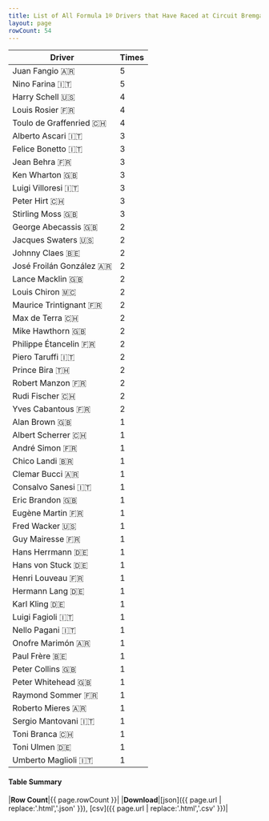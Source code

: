 ```yaml
---
title: List of All Formula 1® Drivers that Have Raced at Circuit Bremgarten
layout: page
rowCount: 54
---
```


| Driver | Times |
|--|--|
| Juan Fangio 🇦🇷 | 5 |
| Nino Farina 🇮🇹 | 5 |
| Harry Schell 🇺🇸 | 4 |
| Louis Rosier 🇫🇷 | 4 |
| Toulo de Graffenried 🇨🇭 | 4 |
| Alberto Ascari 🇮🇹 | 3 |
| Felice Bonetto 🇮🇹 | 3 |
| Jean Behra 🇫🇷 | 3 |
| Ken Wharton 🇬🇧 | 3 |
| Luigi Villoresi 🇮🇹 | 3 |
| Peter Hirt 🇨🇭 | 3 |
| Stirling Moss 🇬🇧 | 3 |
| George Abecassis 🇬🇧 | 2 |
| Jacques Swaters 🇺🇸 | 2 |
| Johnny Claes 🇧🇪 | 2 |
| José Froilán González 🇦🇷 | 2 |
| Lance Macklin 🇬🇧 | 2 |
| Louis Chiron 🇲🇨 | 2 |
| Maurice Trintignant 🇫🇷 | 2 |
| Max de Terra 🇨🇭 | 2 |
| Mike Hawthorn 🇬🇧 | 2 |
| Philippe Étancelin 🇫🇷 | 2 |
| Piero Taruffi 🇮🇹 | 2 |
| Prince Bira 🇹🇭 | 2 |
| Robert Manzon 🇫🇷 | 2 |
| Rudi Fischer 🇨🇭 | 2 |
| Yves Cabantous 🇫🇷 | 2 |
| Alan Brown 🇬🇧 | 1 |
| Albert Scherrer 🇨🇭 | 1 |
| André Simon 🇫🇷 | 1 |
| Chico Landi 🇧🇷 | 1 |
| Clemar Bucci 🇦🇷 | 1 |
| Consalvo Sanesi 🇮🇹 | 1 |
| Eric Brandon 🇬🇧 | 1 |
| Eugène Martin 🇫🇷 | 1 |
| Fred Wacker 🇺🇸 | 1 |
| Guy Mairesse 🇫🇷 | 1 |
| Hans Herrmann 🇩🇪 | 1 |
| Hans von Stuck 🇩🇪 | 1 |
| Henri Louveau 🇫🇷 | 1 |
| Hermann Lang 🇩🇪 | 1 |
| Karl Kling 🇩🇪 | 1 |
| Luigi Fagioli 🇮🇹 | 1 |
| Nello Pagani 🇮🇹 | 1 |
| Onofre Marimón 🇦🇷 | 1 |
| Paul Frère 🇧🇪 | 1 |
| Peter Collins 🇬🇧 | 1 |
| Peter Whitehead 🇬🇧 | 1 |
| Raymond Sommer 🇫🇷 | 1 |
| Roberto Mieres 🇦🇷 | 1 |
| Sergio Mantovani 🇮🇹 | 1 |
| Toni Branca 🇨🇭 | 1 |
| Toni Ulmen 🇩🇪 | 1 |
| Umberto Maglioli 🇮🇹 | 1 |

#### Table Summary

|**Row Count**|{{ page.rowCount }}|
|**Download**|[json]({{ page.url | replace:'.html','.json' }}), [csv]({{ page.url | replace:'.html','.csv' }})|
